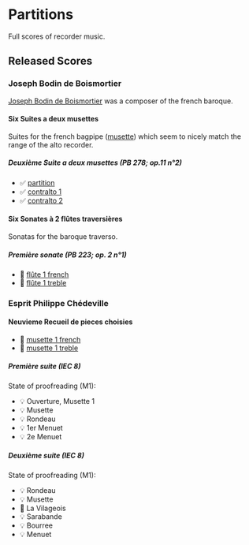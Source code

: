 # Partitions

Full scores of recorder music.

## Released Scores

### Joseph Bodin de Boismortier

[Joseph Bodin de Boismortier][boismortier] was a composer of the french
baroque.

#### Six Suites a deux musettes

Suites for the french bagpipe ([musette]) which seem to nicely match the range
of the alto recorder.

##### Deuxième Suite a deux musettes (PB 278; op.11 n°2)

* ✅ [partition][bp278-partition]
* ✅ [contralto 1][bp278-ca1]
* ✅ [contralto 2][bp278-ca1]

#### Six Sonates à 2 flûtes traversières
Sonatas for the baroque traverso.

##### Première sonate (PB 223; op. 2 n°1)

* 🚧 [flûte 1 french][bp223-fl1-french]
* 🚧 [flûte 1 treble][bp223-fl1-treble]

### Esprit Philippe Chédeville
#### Neuvieme Recueil de pieces choisies

* 🚧 [musette 1 french][iec8-m1-french]
* 🚧 [musette 1 treble][iec8-m1-treble]

##### Première suite (IEC 8)

State of proofreading (M1):

* 💡 Ouverture, Musette 1
* 💡 Musette
* 💡 Rondeau
* 💡 1er Menuet
* 💡 2e Menuet

##### Deuxième suite (IEC 8)

State of proofreading (M1):

* 💡 Rondeau
* 💡 Musette
* 🚧 La Vilageois
* 💡 Sarabande
* 💡 Bourree
* 💡 Menuet

[boismortier]: <https://en.wikipedia.org/wiki/Joseph_Bodin_de_Boismortier>
[iec8-m1-french]: <https://github.com/HolgerPeters/partitions/releases/download/v2024-06-16-c/chedeville-iec8-m1-french.pdf>
[iec8-m1-treble]: <https://github.com/HolgerPeters/partitions/releases/download/v2024-06-16-c/chedeville-iec8-m1-treble.pdf>
[bp223-fl1-french]: <https://github.com/HolgerPeters/partitions/releases/download/v2024-06-16-c/boismortier-bp223-ca1-french.pdf>
[bp223-fl1-treble]: <https://github.com/HolgerPeters/partitions/releases/download/v2024-06-16-c/boismortier-bp223-ca1-treble.pdf>
[bp278-ca1]: <https://github.com/HolgerPeters/partitions/releases/download/v2024-06-16-c/boismortier-bp278-ca1.pdf>
[bp278-ca2]: <https://github.com/HolgerPeters/partitions/releases/download/v2024-06-16-c/boismortier-bp278-ca2.pdf>
[bp278-partition]: <https://github.com/HolgerPeters/partitions/releases/download/v2024-06-16-c/boismortier-bp278-partition.pdf>
[musette]: <https://fr.wikipedia.org/wiki/Musette_de_cour>
